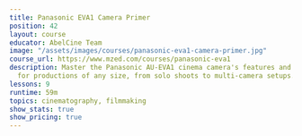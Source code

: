 ```yaml
---
title: Panasonic EVA1 Camera Primer
position: 42
layout: course
educator: AbelCine Team
image: "/assets/images/courses/panasonic-eva1-camera-primer.jpg"
course_url: https://www.mzed.com/courses/panasonic-eva1
description: Master the Panasonic AU-EVA1 cinema camera's features and operations
  for productions of any size, from solo shoots to multi-camera setups.
lessons: 9
runtime: 59m
topics: cinematography, filmmaking
show_stats: true
show_pricing: true
---
```


